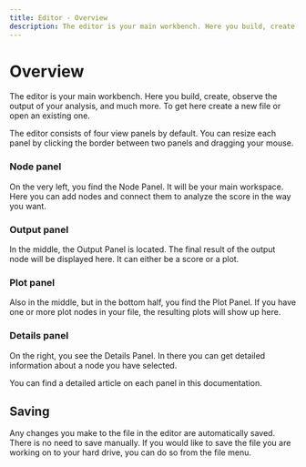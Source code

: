 ```yaml
---
title: Editor - Overview
description: The editor is your main workbench. Here you build, create, observe the output of your analysis, and much more. To get here create a new file or open an existing one.
---
```


# Overview

<framed-gif path="/imgs/editor.png"></framed-gif>

The editor is your main workbench. Here you build, create, observe the output of your analysis, and much more. To get here create a <nuxt-link to="/docs/dashboard/files#create-a-file">new file</nuxt-link> or open an existing one.

The editor consists of four view panels by default. You can resize each panel by clicking the border between two panels and dragging your mouse.
### Node panel
On the very left, you find the Node Panel. It will be your main workspace. Here you can add nodes and connect them to analyze the score in the way you want.
### Output panel
In the middle, the Output Panel is located. The final result of the output node will be displayed here. It can either be a score or a plot.
### Plot panel
Also in the middle, but in the bottom half, you find the Plot Panel. If you have one or more <nuxt-link to="/docs/nodes">plot nodes</nuxt-link> in your file, the resulting plots will show up here.
### Details panel
On the right, you see the Details Panel. In there you can get detailed information about a node you have selected.

You can find a detailed article on each panel in this documentation.

## Saving
Any changes you make to the file in the editor are automatically saved. There is no need to save manually. If you would like to save the file you are working on to your hard drive, you can do so from the <nuxt-link to="/docs/editor/menu#export">file menu</nuxt-link>.